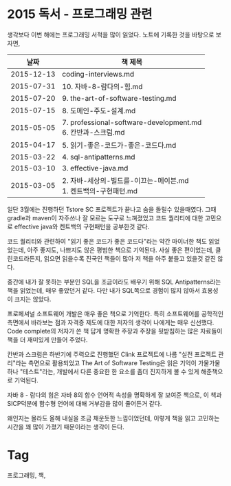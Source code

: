 2015 독서 - 프로그래밍 관련
=======================

생각보다 이번 해에는 프로그래밍 서적을 많이 읽었다. 노트에 기록한 것을 바탕으로 보자면,

| 날짜 | 책 제목 |
|-----|-------|
|2015-12-13 | coding-interviews.md |
|2015-07-31 | 10. 자바-8-람다의-힘.md |
|2015-07-20 | 9. the-art-of-software-testing.md |
|2015-07-15 | 8. 도메인-주도-설계.md |
|2015-05-05 | 7. professional-software-development.md<br/>6. 칸반과-스크럼.md |
|2015-04-17 | 5. 읽기-좋은-코드가-좋은-코드다.md |
|2015-03-22 | 4. sql-antipatterns.md |
|2015-03-10 | 3. effective-java.md |
|2015-03-05 | 2. 자바-세상의-빌드를-이끄는-메이븐.md<br/>1. 켄트백의-구현패턴.md|

일단 3월에는 진행하던 Tstore SC 프로젝트가 끝나고 숨을 돌릴수 있을때였다. 그때 gradle과 maven이 자주쓰나 잘 모르는 도구로 느껴졌었고 코드 퀄리티에 대한 고민으로 effective java와 켄트백의 구현패턴을 공부한것 같다.

코드 퀄리티와 관련하여 "읽기 좋은 코드가 좋은 코드다"라는 약간 마이너한 책도 읽었었는데, 아주 좋지도, 나쁘지도 않은 평범한 책으로 기억된다. 사실 좋은 편이었는데, 클린코드라든지, 읽으면 읽을수록 진국인 책들이 많아 저 책을 아주 붙들고 있을것 같진 않다.

중간에 내가 잘 못하는 부분인 SQL을 조금이라도 배우기 위해 SQL Antipatterns라는 책을 읽었는데, 매우 좋았던거 같다. 다만 내가 SQL쪽으로 경험이 많지 않아서 효용성이 크지는 않았다.

프로페셔널 소프트웨어 개발은 매우 좋은 책으로 기억한다. 특히 소프트웨어를 공학적인 측면에서 바라보는 점과 자격증 제도에 대한 저자의 생각이 나에게는 매우 신선했다. Code complete의 저자가 쓴 책 답게 명확한 주장과 주장을 뒷받침하는 많은 자료들이 책을 더 재미있게 만들어 주었다.

칸반과 스크럼은 하반기에 주력으로 진행했던 Clink 프로젝트에 나름 "실전 프로젝트 관리"라는 측면으로 활용되었고 The Art of Software Testing은 읽은 기억이 가물가물하나 "테스트"라는, 개발에서 다른 중요한 한 요소를 좀더 진지하게 볼 수 있게 해준책으로 기억된다.

자바 8 - 람다의 힘은 자바 8의 함수 언어적 속성을 명확하게 잘 보여준 책으로, 이 책과 SICP덕분에 함수형 언어에 대해 거부감을 많이 줄어든거 같다.

왜인지는 몰라도 올해 내실을 조금 채운듯한 느낌이었던데, 이렇게 책을 읽고 고민하는 시간을 꽤 많이 가졌기 때문이라는 생각이 든다.

Tag
====
프로그래밍, 책,
